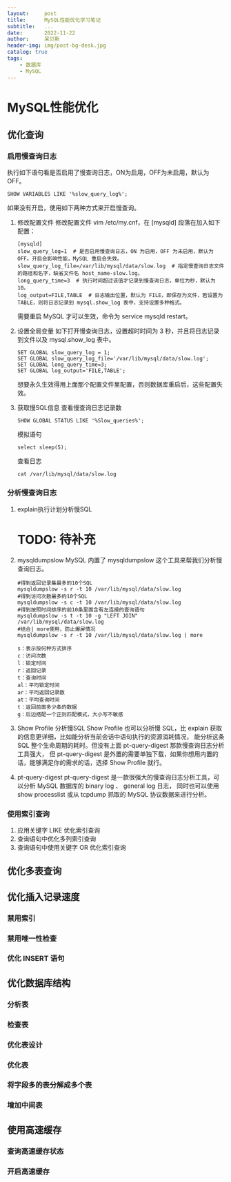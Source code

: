 ```yaml
---
layout:     post
title:      MySQL性能优化学习笔记
subtitle:   ...
date:       2022-11-22
author:     呆贝斯
header-img: img/post-bg-desk.jpg
catalog: true
tags:
    - 数据库
    - MySQL
---
```

# MySQL性能优化
## 优化查询
### 启用慢查询日志
执行如下语句看是否启用了慢查询日志，ON为启用，OFF为未启用，默认为OFF。
```
SHOW VARIABLES LIKE '%slow_query_log%';
```
如果没有开启，使用如下两种方式来开启慢查询。
1. 修改配置文件
    修改配置文件 vim /etc/my.cnf，在 [mysqld] 段落在加入如下配置：
    ```
    [mysqld] 
    slow_query_log=1  # 是否启用慢查询日志，ON 为启用，OFF 为未启用，默认为 OFF。开启会影响性能，MySQL 重启会失效。
    slow_query_log_file=/var/lib/mysql/data/slow.log  # 指定慢查询日志文件的路径和名字，缺省文件名 host_name-slow.log。
    long_query_time=3  # 执行时间超过该值才记录到慢查询日志，单位为秒，默认为 10。
    log_output=FILE,TABLE  # 日志输出位置，默认为 FILE，即保存为文件，若设置为 TABLE，则将日志记录到 mysql.show_log 表中，支持设置多种格式。
    ```
    需要重启 MySQL 才可以生效，命令为 service mysqld restart。

2. 设置全局变量
    如下打开慢查询日志，设置超时时间为 3 秒，并且将日志记录到文件以及 mysql.show_log 表中。
    ```
    SET GLOBAL slow_query_log = 1;
    SET GLOBAL slow_query_log_file='/var/lib/mysql/data/slow.log';
    SET GLOBAL long_query_time=3;
    SET GLOBAL log_output='FILE,TABLE';
    ```
    想要永久生效得用上面那个配置文件里配置，否则数据库重启后，这些配置失效。

3. 获取慢SQL信息
    查看慢查询日志记录数
    ```
    SHOW GLOBAL STATUS LIKE '%Slow_queries%';
    ```
    模拟语句
    ```
    select sleep(5);
    ```
    查看日志
    ```
    cat /var/lib/mysql/data/slow.log
    ```

### 分析慢查询日志
1. explain执行计划分析慢SQL
    # TODO: 待补充

2. mysqldumpslow
    MySQL 内置了 mysqldumpslow 这个工具来帮我们分析慢查询日志。
    ```
    #得到返回记录集最多的10个SQL
    mysqldumpslow -s r -t 10 /var/lib/mysql/data/slow.log
    #得到访问次数最多的10个SQL
    mysqldumpslow -s c -t 10 /var/lib/mysql/data/slow.log
    #得到按照时间排序的前10条里面含有左连接的查询语句
    mysqldumpslow -s t -t 10 -g "LEFT JOIN" /var/lib/mysql/data/slow.log
    #结合| more使用，防止爆屏情况
    mysqldumpslow -s r -t 10 /var/lib/mysql/data/slow.log | more
    
    s：表示按何种方式排序
    c：访问次数
    l：锁定时间
    r：返回记录
    t：查询时间
    al：平均锁定时间
    ar：平均返回记录数
    at：平均查询时间
    t：返回前面多少条的数据
    g：后边搭配一个正则匹配模式，大小写不敏感
    ```

3. Show Profile 分析慢SQL
    Show Profile 也可以分析慢 SQL，比 explain 获取的信息更详细，比如能分析当前会话中语句执行的资源消耗情况，
    能分析这条 SQL 整个生命周期的耗时。但没有上面 pt-query-digest 那款慢查询日志分析工具强大，
    但 pt-query-digest 是外置的需要单独下载，如果你想用内置的话，能够满足你的需求的话，选择 Show Profile 就行。

4. pt-query-digest
    pt-query-digest 是一款很强大的慢查询日志分析工具，可以分析 MySQL 数据库的 binary log 、 general log 日志，
    同时也可以使用 show processlist 或从 tcpdump 抓取的 MySQL 协议数据来进行分析。

### 使用索引查询
1. 应用关键字 LIKE 优化索引查询
2. 查询语句中优化多列索引查询
3. 查询语句中使用关键字 OR 优化索引查询


## 优化多表查询

## 优化插入记录速度
### 禁用索引
### 禁用唯一性检查
### 优化 INSERT 语句

## 优化数据库结构
### 分析表
### 检查表
### 优化表设计
### 优化表
### 将字段多的表分解成多个表
### 增加中间表

## 使用高速缓存
### 查询高速缓存状态
### 开启高速缓存